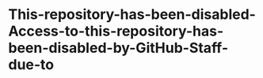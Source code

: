 # This-repository-has-been-disabled-Access-to-this-repository-has-been-disabled-by-GitHub-Staff-due-to